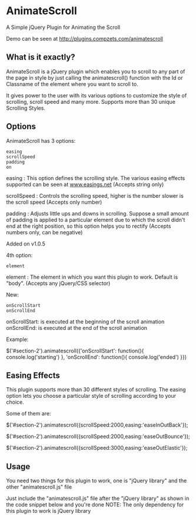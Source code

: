 AnimateScroll
=============

A Simple jQuery Plugin for Animating the Scroll

Demo can be seen at http://plugins.compzets.com/animatescroll


What is it exactly?
-------------------

AnimateScroll is a jQuery plugin which enables you to scroll to any part of the page in style by just calling the animatescroll() function with the Id or Classname of the element where you want to scroll to.

It gives power to the user with its various options to customize the style of scrolling, scroll speed and many more. Supports more than 30 unique Scrolling Styles.


Options
-------

AnimateScroll has 3 options:

    easing
    scrollSpeed
    padding
    on

easing : This option defines the scrolling style. The various easing effects supported can be seen at www.easings.net (Accepts string only)

scrollSpeed : Controls the scrolling speed, higher is the number slower is the scroll speed (Accepts only number)

padding : Adjusts little ups and downs in scrolling. Suppose a small amount of padding is applied to a particular element due to which the scroll didn't end at the right position, so this option helps you to rectify (Accepts numbers only, can be negative)

Added on v1.0.5

4th option:

    element

element : The element in which you want this plugin to work. Default is "body". (Accepts any jQuery/CSS selector)

New:

    onScrollStart
    onScrollEnd

onScrollStart: is executed at the beginning of the scroll animation
onScrollEnd: is executed at the end of the scroll animation

Example:

$('#section-2').animatescroll({'onScrollStart': function(){
  console.log('starting')
}, 'onScrollEnd': function(){
  console.log('ended')
}})

Easing Effects
--------------

This plugin supports more than 30 different styles of scrolling. The easing option lets you choose a particular style of scrolling according to your choice.

Some of them are:

$('#section-2').animatescroll({scrollSpeed:2000,easing:'easeInOutBack'});

$('#section-2').animatescroll({scrollSpeed:2000,easing:'easeOutBounce'});

$('#section-2').animatescroll({scrollSpeed:3000,easing:'easeOutElastic'});



Usage
-----

You need two things for this plugin to work, one is "jQuery library" and the other "animatescroll.js" file

Just include the "animatescroll.js" file after the "jQuery library" as shown in the code snippet below and you're done
NOTE: The only dependency for this plugin to work is jQuery library


<html>
    <head>
        <script src="//ajax.googleapis.com/ajax/libs/jquery/1.8.3/jquery.min.js"></script>
        <script src="animatescroll.js">
    </head>
    <body>
        <div id="section-1">This is the element where you want to scroll to<div>
        
        // You may call the function like this
        <a onclick="$('[id-or-class-of-element]').animatescroll();">Go to Element</a>
    </body>
</html>



NOTE: There are two js files, if you do not want the various easing effects, you can use the animatescroll.noeasing.js 



About Me
--------

My name is Ram Swaroop. I am a Programmer as well as a Designer. I am the Founder of Compzets.com, as well as various other online applications.

This is my first jQuery Plugin and I hope you all like it. You are free to make more improvements to the code and can do the same @github.

If my plugin helped you or unlikely for any issues tweet me @ramswaroopatra, will be happy to hear from you.
